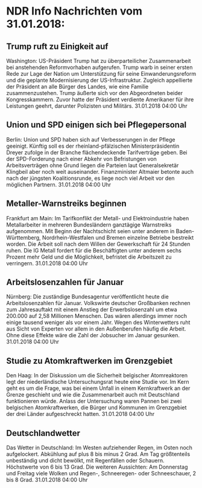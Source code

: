 # NDR Info Nachrichten vom 31.01.2018:


## Trump ruft zu Einigkeit auf
Washington: US-Präsident Trump hat zu überparteilicher Zusammenarbeit bei anstehenden Reformvorhaben aufgerufen. Trump warb in seiner ersten Rede zur Lage der Nation um Unterstützung für seine Einwanderungsreform und die geplante Modernisierung der US-Infrastruktur. Zugleich appellierte der Präsident an alle Bürger des Landes, wie eine Familie zusammenzustehen. Trump äußerte sich vor den Abgeordneten beider Kongresskammern. Zuvor hatte der Präsident verdiente Amerikaner für ihre Leistungen geehrt, darunter Polizisten und Militärs. 31.01.2018 04:00 Uhr 

## Union und SPD einigen sich bei Pflegepersonal
Berlin: Union und SPD haben sich auf Verbesserungen in der Pflege geeinigt. Künftig soll es der rheinland-pfälzischen Ministerpräsidentin Dreyer zufolge in der Branche flächendeckende Tarifverträge geben. Bei der SPD-Forderung nach einer Abkehr von Befristungen von Arbeitsverträgen ohne Grund liegen die Parteien laut Generalsekretär Klingbeil aber noch weit auseinander. Finanzminister Altmaier betonte auch nach der jüngsten Koalitionsrunde, es liege noch viel Arbeit vor den möglichen Partnern. 31.01.2018 04:00 Uhr 

## Metaller-Warnstreiks beginnen
Frankfurt am Main: Im Tarifkonflikt der Metall- und Elektroindustrie haben Metallarbeiter in mehreren Bundesländern ganztägige Warnstreiks aufgenommen. Mit Beginn der Nachtschicht seien unter anderem in Baden-Württemberg, Nordrhein-Westfalen und Bremen einzelne Betriebe bestreikt worden. Die Arbeit soll nach dem Willen der Gewerkschaft für 24 Stunden ruhen. Die IG Metall fordert für die Beschäftigten unter anderem sechs Prozent mehr Geld und die Möglichkeit, befristet die Arbeitszeit zu verringern. 31.01.2018 04:00 Uhr 

## Arbeitslosenzahlen für Januar
Nürnberg: Die zuständige Bundesagentur veröffentlicht heute die Arbeitslosenzahlen für Januar. Volkswirte deutscher Großbanken rechnen zum Jahresauftakt mit einem Anstieg der Erwerbslosenzahl um etwa 200.000 auf 2,58 Millionen Menschen. Das wären allerdings immer noch einige tausend weniger als vor einem Jahr. Wegen des Winterwetters ruht aus Sicht von Experten vor allem in den Außenberufen häufig die Arbeit. Ohne diese Effekte wäre die Zahl der Jobsucher im Januar gesunken. 31.01.2018 04:00 Uhr 

## Studie zu Atomkraftwerken im Grenzgebiet
Den Haag: In der Diskussion um die Sicherheit belgischer Atomreaktoren legt der niederländische Untersuchungsrat heute eine Studie vor. Im Kern geht es um die Frage, was bei einem Unfall in einem Kernkraftwerk an der Grenze geschieht und wie die Zusammenarbeit auch mit Deutschland funktionieren würde. Anlass der Untersuchung waren Pannen bei zwei belgischen Atomkraftwerken, die Bürger und Kommunen im Grenzgebiet der drei Länder aufgeschreckt hatten. 31.01.2018 04:00 Uhr 

## Deutschlandwetter
Das Wetter in Deutschland: Im Westen aufziehender Regen, im Osten noch aufgelockert. Abkühlung auf  plus 8 bis  minus 2 Grad. Am Tag größtenteils unbeständig und dicht bewölkt, mit Regenfällen oder Schauern. Höchstwerte von 6 bis 13 Grad. Die weiteren Aussichten: Am Donnerstag und Freitag viele Wolken und Regen-, Schneeregen- oder Schneeschauer, 2 bis 8 Grad. 31.01.2018 04:00 Uhr 
